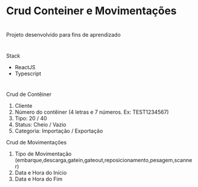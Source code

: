 # Crud Conteiner e Movimentações
#
Projeto desenvolvido para fins de aprendizado
#
Stack

<ul>
    <li>ReactJS</li>
    <li>Typescript</li>
</ul> 

#
Crud de Contêiner
<ol>
    <li> Cliente </li>
    <li> Número do contêiner (4 letras e 7 números. Ex: TEST1234567) </li>
    <li> Tipo: 20 / 40 </li>
    <li> Status: Cheio / Vazio </li>
    <li> Categoria: Importação / Exportação </li>
</ol> 

Crud de Movimentações
<ol>    
    <li> Tipo de Movimentação (embarque,descarga,gatein,gateout,reposicionamento,pesagem,scanner) </li>
    <li> Data e Hora do Início </li>
    <li> Data e Hora do Fim </li>
</ol>